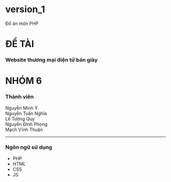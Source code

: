 # version_1
Đồ án môn PHP

<h1>ĐỀ TÀI</h1>
<h3>Website thương mại điện tử bán giày</h3>
<h1>NHÓM 6</h1>
<h3>Thành viên</h3>
Nguyễn Minh	Ý <br>
Nguyễn Tuấn	Nghĩa <br>
Lê Tường	Quy <br>
Nguyễn Đình	Phong <br>
Mạch Vĩnh	Thuận <br>
<hr>
<h3>Ngôn ngữ sử dụng</h3>
<ul>
  <li>PHP</li>
  <li>HTML</li>
  <li>CSS</li>
  <li>JS</li>
</ul>
